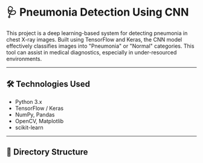 # 🩺 Pneumonia Detection Using CNN

This project is a deep learning-based system for detecting pneumonia in chest X-ray images. Built using TensorFlow and Keras, the CNN model effectively classifies images into "Pneumonia" or "Normal" categories. This tool can assist in medical diagnostics, especially in under-resourced environments.

---

## 🛠️ Technologies Used

- Python 3.x
- TensorFlow / Keras
- NumPy, Pandas
- OpenCV, Matplotlib
- scikit-learn

---

## 📁 Directory Structure

